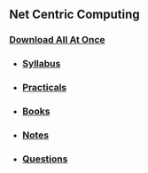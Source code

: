 ## Net Centric Computing

### [Download All At Once](https://samriddhicollegeedunp-my.sharepoint.com/:f:/g/personal/wilsonshrestha_samriddhicollege_edu_np/Ei7EGMN0ZbpFoVAQr5POjlUBadhl5t1UxtZp1zi7fcycfA?e=s2Fpqc)

- ### [Syllabus](https://samriddhicollegeedunp-my.sharepoint.com/:f:/g/personal/wilsonshrestha_samriddhicollege_edu_np/EuIhSCndiBhJu5sJsLAYuZgBddJqIvISQFd0P74mX2sR2Q?e=pP1Ynx)

- ### [Practicals](https://samriddhicollegeedunp-my.sharepoint.com/:f:/g/personal/wilsonshrestha_samriddhicollege_edu_np/Esmzf8kRSIlHornAMcUT0rQBdBxe1EbjPuXjwtBya9tHfA?e=FiazYK)

- ### [Books](https://samriddhicollegeedunp-my.sharepoint.com/:f:/g/personal/wilsonshrestha_samriddhicollege_edu_np/Ejh8dCs165NPtYPAfKnfGe8BLgCLUFh32oD7rHMEpgEtCg?e=6SBMD8)
 
- ### [Notes](https://samriddhicollegeedunp-my.sharepoint.com/:f:/g/personal/wilsonshrestha_samriddhicollege_edu_np/EsN2TXxTpoJDvuLAavN5EkwBz93bjd3zcQppbwEjOKuABQ?e=9IvC4f)

- ### [Questions](https://samriddhicollegeedunp-my.sharepoint.com/:f:/g/personal/wilsonshrestha_samriddhicollege_edu_np/EvMWSES25vpNnr7OofCR6ZkBOsOXgB7PSV0ufBxR4el1Bw?e=YYaOMh)
